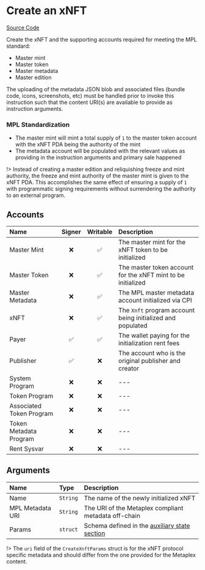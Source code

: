 # Create an xNFT

[Source Code](https://github.com/coral-xyz/xnft/blob/master/programs/xnft/src/instructions/create_xnft.rs)

Create the xNFT and the supporting accounts required for meeting the MPL standard:

- Master mint
- Master token
- Master metadata
- Master edition

The uploading of the metadata JSON blob and associated files (bundle code, icons, screenshots, etc) must be handled prior to invoke this instruction such that the content URI(s) are available to provide as instruction arguments.

### MPL Standardization

- The master mint will mint a total supply of `1` to the master token account with the xNFT PDA being the authority of the mint
- The metadata account will be populated with the relevant values as providing in the instruction arguments and primary sale happened

!> Instead of creating a master edition and reliquishing freeze and mint authority, the freeze and mint authority of the master mint is given to the xNFT PDA. This accomplishes the same effect of ensuring a supply of `1` with programmatic signing requirements without surrendering the authority to an external program.

## Accounts

| Name                     | Signer | Writable | Description                                                  |
| :----------------------- | :----: | :------: | :----------------------------------------------------------- |
| Master Mint              |   ❌   |    ✅    | The master mint for the xNFT token to be initialized         |
| Master Token             |   ❌   |    ✅    | The master token account for the xNFT mint to be initialized |
| Master Metadata          |   ❌   |    ✅    | The MPL master metadata account initialized via CPI          |
| xNFT                     |   ❌   |    ✅    | The `Xnft` program account being initialized and populated   |
| Payer                    |   ✅   |    ✅    | The wallet paying for the initialization rent fees           |
| Publisher                |   ✅   |    ❌    | The account who is the original publisher and creator        |
| System Program           |   ❌   |    ❌    | ---                                                          |
| Token Program            |   ❌   |    ❌    | ---                                                          |
| Associated Token Program |   ❌   |    ❌    | ---                                                          |
| Token Metadata Program   |   ❌   |    ❌    | ---                                                          |
| Rent Sysvar              |   ❌   |    ❌    | ---                                                          |

## Arguments

| Name             | Type     | Description                                                          |
| :--------------- | :------- | :------------------------------------------------------------------- |
| Name             | `String` | The name of the newly initialized xNFT                               |
| MPL Metadata URI | `String` | The URI of the Metaplex compliant metadata off-chain                 |
| Params           | `struct` | Schema defined in the [auxiliary state section](/state/auxiliary.md) |

!> The `uri` field of the `CreateXnftParams` struct is for the xNFT protocol specific metadata and should differ from the one provided for the Metaplex content.
